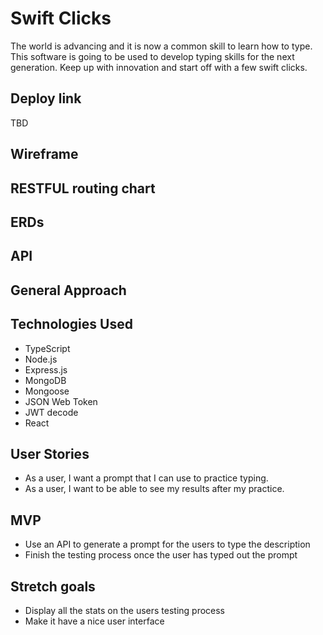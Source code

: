 # Swift Clicks

The world is advancing and it is now a common skill to learn how to type. This software is going to be used to develop typing skills for the next generation. Keep up with innovation and start off with a few swift clicks.

## Deploy link
TBD

## Wireframe

## RESTFUL routing chart 
<!-- List of links -->

## ERDs
<!-- Relationships -->

## API

## General Approach

## Technologies Used
- TypeScript
- Node.js
- Express.js
- MongoDB
- Mongoose
- JSON Web Token
- JWT decode
- React

## User Stories
- As a user, I want a prompt that I can use to practice typing.
- As a user, I want to be able to see my results after my practice.

## MVP
- Use an API to generate a prompt for the users to type the description
- Finish the testing process once the user has typed out the prompt

## Stretch goals
- Display all the stats on the users testing process
- Make it have a nice user interface
